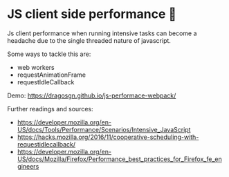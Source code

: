 # JS client side performance 🚀
Js client performance when running intensive tasks can become a headache due to the single threaded nature of javascript.

Some ways to tackle this are:
- web workers
- requestAnimationFrame
- requestIdleCallback


Demo: https://dragosgn.github.io/js-performace-webpack/



Further readings and sources:
- https://developer.mozilla.org/en-US/docs/Tools/Performance/Scenarios/Intensive_JavaScript
- https://hacks.mozilla.org/2016/11/cooperative-scheduling-with-requestidlecallback/
- https://developer.mozilla.org/en-US/docs/Mozilla/Firefox/Performance_best_practices_for_Firefox_fe_engineers
